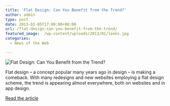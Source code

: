 ```yaml
---
title: 'Flat Design: Can You Benefit from the Trend?'
author: admin
type: post
date: 2013-02-05T17:00:00+00:00
url: /flat-design-can-you-benefit-from-the-trend/
featured_image:  /wp-content/uploads/2013/02/leeks.jpg
categories:
  - News of the Web

---
```

<img src="https://i0.wp.com/cdn.designmodo.com/wp-content/uploads/2013/01/leeks.jpg?w=700" alt="Flat Design: Can You Benefit from the Trend?" data-recalc-dims="1" />

Flat design – a concept popular many years ago in design – is making a comeback. With many redesigns and new websites employing a flat design scheme, the trend is appearing almost everywhere, both on websites and in app design.

<a href="http://designmodo.com/flat-design/" title="Flat Design: Can You Benefit from the Trend?" target="_blank">Read the article</a>